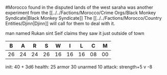 #Morocco 
found in the disputed lands of the west saraha
was another experiment from the [[../../Factions/Morocco/Crime Orgs/Black Monkey Syndicate|Black Monkey Syndicate]]
The [[../../Factions/Morocco/Country Entities/Djinn|Djinn]] will call for them to deal with it.

man named Rukan sint Seif claims they saw it just outside of town

| B  | A | R  | S  | W  | I  | L  | C  | M  |
|----|---|----|----|----|----|----|----|----|
| 26 | 24| 24 | 26 | 16 | 16 | 16 | 08 | 00 |

init: 40 + 3d6
health: 25
armor 30
unarmed 10
attack: strength+5 v -8
